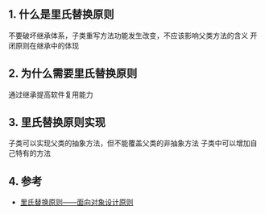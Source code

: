 ## 1. 什么是里氏替换原则
不要破坏继承体系，子类重写方法功能发生改变，不应该影响父类方法的含义
开闭原则在继承中的体现
## 2. 为什么需要里氏替换原则
通过继承提高软件复用能力
## 3. 里氏替换原则实现
子类可以实现父类的抽象方法，但不能覆盖父类的非抽象方法
子类中可以增加自己特有的方法

## 4. 参考
- [里氏替换原则——面向对象设计原则](http://c.biancheng.net/view/1324.html)